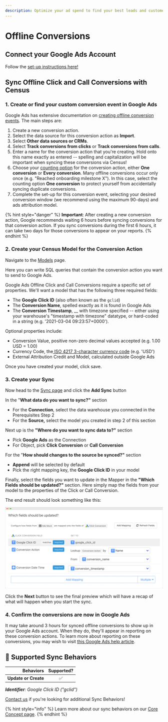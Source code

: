 ```yaml
---
description: Optimize your ad spend to find your best leads and customers.
---
```


# Offline Conversions

## Connect your Google Ads Account

Follow the [set-up instructions here!](https://docs.getcensus.com/destinations/google-ads)

## Sync Offline Click and Call Conversions with Census

### 1. Create or find your custom conversion event in Google Ads

Google Ads has extensive documentation on [creating offline conversion events](https://support.google.com/google-ads/answer/7012522?hl=en-GB). The main steps are:

1. Create a new conversion action.
2. Select the data source for this conversion action as **Import**.
3. Select **Other data sources or CRMs**.
4. Select **Track conversions from clicks** or **Track conversions from calls**.
5. Enter a name for the conversion action that you're creating. Hold onto this name exactly as entered -- spelling and capitalization will be important when syncing these conversions via Census!
6. Choose your [counting option](https://support.google.com/google-ads/answer/3438531?hl=en-GB) for the conversion action, either **One conversion** or **Every conversion**. Many offline conversions occur only once (e.g. "Reached onboarding milestone X"). In this case, select the counting option **One conversion** to protect yourself from accidentally syncing duplicate conversions.
7. Complete the set-up for this conversion event, selecting your desired conversion window (we recommend using the maximum 90-days) and ads attribution model.

{% hint style="danger" %}
**Important**: After creating a new conversion action, Google recommends waiting 6 hours before syncing conversions for that conversion action. If you sync conversions during the first 6 hours, it can take two days for those conversions to appear on your reports.
{% endhint %}

### 2. Create your Census Model for the Conversion Action

Navigate to the [Models](https://app.getcensus.com/models) page.​

Here you can write SQL queries that contain the conversion action you want to send to Google Ads.

Google Ads Offline Click and Call Conversions require a specific set of properties. We'll want a model that has the following three required fields:

* The **Google Click ID** (also often known as the `gclid`)
* The **Conversion Name**, spelled exactly as it is found in Google Ads
* The **Conversion Timestamp**, __ with timezone specified -- either using your warehouse's "timestamp with timezone" datatype, or hard-coded in a string (e.g. '2021-03-04 09:23:57+0000').

Optional properties include:

* Conversion Value, positive non-zero decimal values accepted (e.g. 1.00 USD = 1.00)
* Currency Code, the[ ISO 4217 3-character currency code](https://developers.google.com/adwords/api/docs/appendix/codes-formats#expandable-18) (e.g. 'USD')
* External Attribution Credit and Model, calculated outside Google Ads

Once you have created your model, click save.

### 3. Create your Sync

Now head to the [Sync page](https://app.getcensus.com/syncs) and click the **Add Sync** button

In the "**What data do you want to sync?"** section

* For the **Connection**, select the data warehouse you connected in the Prerequisites Step 2
* For the **Source,** select the model you created in step 2 of this section

Next up is the **"Where do you want to sync data to?"** section

* Pick **Google Ads** as the Connection
* For Object, pick **Click Conversion** or **Call Conversion**

For the "**How should changes to the source be synced?"** section&#x20;

* **Append** will be selected by default
* Pick the right mapping key, the **Google Click ID** in your model

Finally, select the fields you want to update in the Mapper in the **"Which Fields should be updated?"** section. Here simply map the fields from your model to the properties of the Click or Call Conversion.&#x20;

The end result should look something like this:

![](../../.gitbook/assets/screely-1631098088943.png)

Click the **Next** button to see the final preview which will have a recap of what will happen when you start the sync.

### 4. Confirm the conversions are now in Google Ads

It may take around 3 hours for synced offline conversions to show up in your Google Ads account. When they do, they'll appear in reporting on these conversion actions. To learn more about reporting on these conversions, you may wish to visit [this Google Ads help article](https://support.google.com/google-ads/answer/6270625).

## 🔄 Supported Sync Behaviors

|        **Behaviors** | **Supported?** |
| -------------------: | :------------: |
| **Update or Create** |        ✅       |

_**Identifier**: Google Click ID ("gclid")_

[Contact us](mailto:support@getcensus.com) if you're looking for additional Sync Behaviors!&#x20;

{% hint style="info" %}
Learn more about our sync behaviors on our [Core Concept page](../../basics/core-concept/#the-different-sync-behaviors).
{% endhint %}
